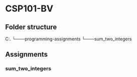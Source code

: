 # CSP101-BV

## Folder structure
C:.
└───programming-assignments
    └───sum_two_integers

## Assignments

### sum_two_integers


